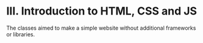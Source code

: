 # III. Introduction to HTML, CSS and JS
The classes aimed to make a simple website without additional frameworks or libraries.
